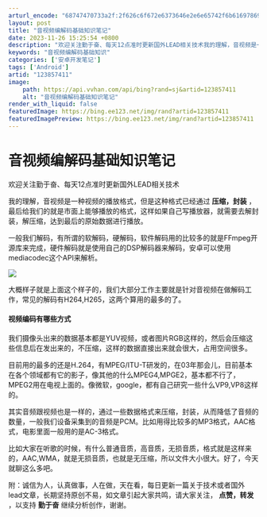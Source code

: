 ```yaml
---
arturl_encode: "68747470733a2f:2f626c6f672e6373646e2e6e65742f6b616978696e6732302f:61727469636c652f64657461696c732f313233383537343131"
layout: post
title: "音视频编解码基础知识笔记"
date: 2023-11-26 15:25:54 +0800
description: "欢迎关注勤于奋、每天12点准时更新国外LEAD相关技术我的理解，音视频是一种视频的播放格式，但是这种"
keywords: "音视频编解码基础知识"
categories: ['安卓开发笔记']
tags: ['Android']
artid: "123857411"
image:
    path: https://api.vvhan.com/api/bing?rand=sj&artid=123857411
    alt: "音视频编解码基础知识笔记"
render_with_liquid: false
featuredImage: https://bing.ee123.net/img/rand?artid=123857411
featuredImagePreview: https://bing.ee123.net/img/rand?artid=123857411
---
```


# 音视频编解码基础知识笔记

欢迎关注勤于奋、每天12点准时更新国外LEAD相关技术

我的理解，音视频是一种视频的播放格式，但是这种格式已经通过
**压缩，封装**
，最后给我们的就是市面上能够播放的格式，这样如果自己写播放器，就需要去解封装，解压缩，达到最后的原始数据进行播放。

一般我们解码，有所谓的软解码，硬解码，软件解码用的比较多的就是FFmpeg开源库来完成，硬件解码就是使用自己的DSP解码器来解码，安卓可以使用mediacodec这个API来解析。

![](https://i-blog.csdnimg.cn/blog_migrate/9345d8bbf5a1c48d357ff76ed4ec1b4b.png)

大概样子就是上面这个样子的，我们大部分工作主要就是针对音视频在做解码工作，常见的解码有H264,H265，这两个算用的最多的了。

#### 视频编码有哪些方式

我们摄像头出来的数据基本都是YUV视频，或者图片RGB这样的，然后会压缩这些信息后在发出来的，不压缩，这样的数据直接出来就会很大，占用空间很多。

目前用的最多的还是H.264，有MPEG/ITU-T研发的，在03年那会儿，目前基本在各个领域都有它的影子，像其他的什么MPEG4,MPGE2，基本都不行了，MPEG2用在电视上面的。像微软，google，都有自己研究一些什么VP9,VP8这样的。

其实音频跟视频也是一样的，通过一些数据格式来压缩，封装，从而降低了音频的数量，一般我们设备采集到的音频是PCM。比如用得比较多的MP3格式，AAC格式，电影里面一般用的是AC-3格式。

比如大家在听歌的时候，有什么普通音质，高音质，无损音质，格式就是这样来的，AAC,WMA，就是无损音质，也就是无压缩，所以文件大小很大。好了，今天就聊这么多吧。

附：诚信为人，认真做事，人在做，天在看，每日更新一篇关于技术或者国外lead文章，长期坚持原创不易，如文章引起大家共鸣，请大家关注，
**点赞，转发**
，以支持
**勤于奋**
继续分析创作，谢谢。